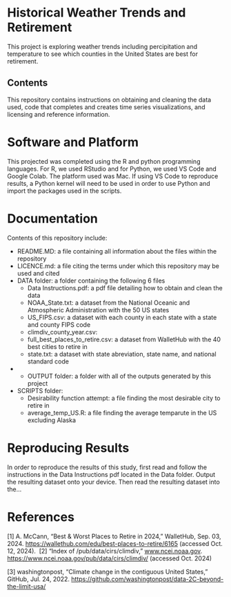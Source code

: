 # Historical Weather Trends and Retirement

This project is exploring weather trends including percipitation and temperature to see which counties in the United States are best for retirement. 

## Contents
This repository contains instructions on obtaining and cleaning the data used, code that completes and creates time series visualizations, and licensing and reference information.

# Software and Platform

This projected was completed using the R and python programming languages. For R, we used RStudio and for Python, we used VS Code and Google Colab. The platform used was Mac. If using VS Code to reproduce results, a Python kernel will need to be used in order to use Python and import the packages used in the scripts.

# Documentation

Contents of this repository include:

- README.MD: a file containing all information about the files within the repository
- LICENCE.md: a file citing the terms under which this repository may be used and cited
- DATA folder: a folder containing the following 6 files
  - Data Instructions.pdf: a pdf file detailing how to obtain and clean the data
  - NOAA_State.txt: a dataset from the National Oceanic and Atmospheric Administration with the 50 US states
  - US_FIPS.csv: a dataset with each county in each state with a state and county FIPS code
  - climdiv_county_year.csv:
  - full_best_places_to_retire.csv: a dataset from WalletHub with the 40 best cities to retire in
  - state.txt: a dataset with state abreviation, state name, and national standard code
- - OUTPUT folder: a folder with all of the outputs generated by this project
- SCRIPTS folder:
  - Desirability function attempt: a file finding the most desirable city to retire in
  - average_temp_US.R: a file finding the average temparute in the US excluding Alaska

# Reproducing Results

In order to reproduce the results of this study, first read and follow the instructions in the Data Instructions pdf located in the Data folder. Output the resulting dataset onto your device. Then read the resulting dataset into the...

# References

[1] A. McCann, “Best & Worst Places to Retire in 2024,” WalletHub, Sep. 03, 2024. https://wallethub.com/edu/best-places-to-retire/6165 (accessed Oct. 12, 2024).
‌
[2] “Index of /pub/data/cirs/climdiv,” www.ncei.noaa.gov. https://www.ncei.noaa.gov/pub/data/cirs/climdiv/ (accessed Oct. 2024)

[3] washingtonpost, “Climate change in the contiguous United States,” GitHub, Jul. 24, 2022. https://github.com/washingtonpost/data-2C-beyond-the-limit-usa/
